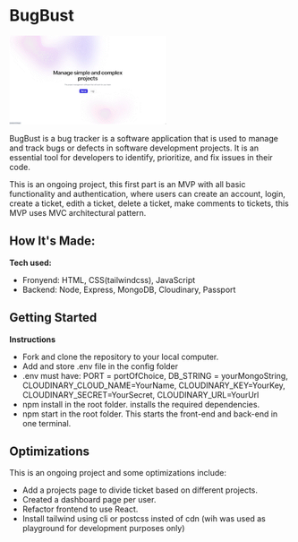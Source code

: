 # BugBust

![Alt text](https://github.com/bycarlosgamez/assets/blob/946bb863891920c7ed09802a255c56f0e572fdf4/bugbust/bugbust.gif)

BugBust is a bug tracker is a software application that is used to manage and track bugs or defects in software development projects. It is an essential tool for developers to identify, prioritize, and fix issues in their code.

This is an ongoing project, this first part is an MVP with all basic functionality and authentication, where users can create an account, login, create a ticket, edith a ticket, delete a ticket, make comments to tickets, this MVP uses MVC architectural pattern.

## How It's Made:

**Tech used:**

- Fronyend: HTML, CSS(tailwindcss), JavaScript
- Backend: Node, Express, MongoDB, Cloudinary, Passport

## Getting Started

**Instructions**

- Fork and clone the repository to your local computer.
- Add and store .env file in the config folder
- .env must have:
  PORT = portOfChoice,
  DB_STRING = yourMongoString,
  CLOUDINARY_CLOUD_NAME=YourName,
  CLOUDINARY_KEY=YourKey,
  CLOUDINARY_SECRET=YourSecret,
  CLOUDINARY_URL=YourUrl
- npm install in the root folder. installs the required dependencies.
- npm start in the root folder. This starts the front-end and back-end in one terminal.

## Optimizations

This is an ongoing project and some optimizations include:

- Add a projects page to divide ticket based on different projects.
- Created a dashboard page per user.
- Refactor frontend to use React.
- Install tailwind using cli or postcss insted of cdn (wih was used as playground for development purposes only)
